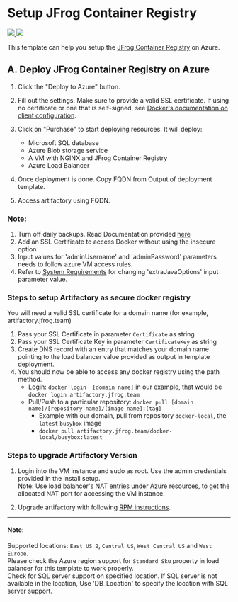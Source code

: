 # Setup JFrog Container Registry

<a href="https://portal.azure.com/#create/Microsoft.Template/uri/https%3A%2F%2Fraw.githubusercontent.com%2FJFrogDev%2FJFrog-Cloud-Installers%2Farm-jcr-non-ha%2FAzureResourceManager%2FmainTemplate.json" target="_blank">
<img src="http://azuredeploy.net/deploybutton.png"/>
</a>
<a href="http://armviz.io/#/?load=https%3A%2F%2Fraw.githubusercontent.com%2FJFrogDev%2FJFrog-Cloud-Installers%2Farm-jcr-non-ha%2FAzureResourceManager%2FmainTemplate.json" target="_blank">
<img src="http://armviz.io/visualizebutton.png"/>
</a>

This template can help you setup the [JFrog Container Registry](https://www.jfrog.com/confluence/display/JCR/Welcome+to+JFrog+Container+Registry) on Azure.

## A. Deploy JFrog Container Registry on Azure

1. Click the "Deploy to Azure" button.

2. Fill out the settings. Make sure to provide a valid SSL certificate. If using no certificate or one that is self-signed, see [Docker's documentation on client configuration](https://docs.docker.com/registry/insecure/).

3. Click on "Purchase" to start deploying resources. It will deploy:
    * Microsoft SQL database
    * Azure Blob storage service
    * A VM with NGINX and JFrog Container Registry
    * Azure Load Balancer

4. Once deployment is done. Copy FQDN from Output of deployment template.

5. Access artifactory using FQDN. 

### Note: 
1. Turn off daily backups.  Read Documentation provided [here](https://www.jfrog.com/confluence/display/RTF/Managing+Backups)
2. Add an SSL Certificate to access Docker without using the insecure option
3. Input values for 'adminUsername' and 'adminPassword' parameters needs to follow azure VM access rules.
4. Refer to [System Requirements](https://www.jfrog.com/confluence/display/RTF/System+Requirements) for changing 'extraJavaOptions' input parameter value. 

### Steps to setup Artifactory as secure docker registry
You will need a valid SSL certificate for a domain name (for example, artifactory.jfrog.team)
1. Pass your SSL Certificate in parameter `Certificate` as string
2. Pass your SSL Certificate Key in parameter `CertificateKey` as string
3. Create DNS record with an entry that matches your domain name pointing to the load balancer value provided as output in template deployment.
4. You should now be able to access any docker registry using the path method.
    * Login: `docker login  [domain name]` in our example, that would be `docker login artifactory.jfrog.team`
    * Pull/Push to a particular repository: `docker pull [domain name]/[repository name]/[image name]:[tag]`
        * Example with our domain, pull from repository `docker-local`, the `latest` `busybox` image
        * `docker pull artifactory.jfrog.team/docker-local/busybox:latest`

### Steps to upgrade Artifactory Version

1. Login into the VM instance and sudo as root. Use the admin credentials provided in the install setup.  
Note: Use load balancer's NAT entries under Azure resources, to get the allocated NAT port for accessing the VM instance.

2. Upgrade artifactory with following [RPM instructions](https://www.jfrog.com/confluence/display/JCR/Upgrading+JFrog+Container+Registry#UpgradingJFrogContainerRegistry-RPMInstallation).
------
#### Note:
Supported locations: `East US 2`, `Central US`, `West Central US` and `West Europe`.  
Please check the Azure region support for `Standard Sku` property in load balancer for this template to work properly.  
Check for SQL server support on specified location. If SQL server is not available in the location, Use 'DB_Location' to specify the location with SQL server support.  


 
